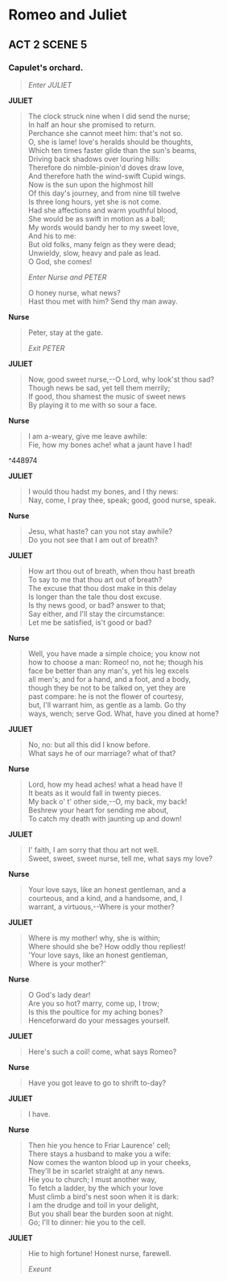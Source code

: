 # Romeo and Juliet 
## ACT 2 SCENE 5
### Capulet's orchard.

> _Enter JULIET_

**JULIET**

> The clock struck nine when I did send the nurse;  
> In half an hour she promised to return.  
> Perchance she cannot meet him: that's not so.  
> O, she is lame! love's heralds should be thoughts,  
> Which ten times faster glide than the sun's beams,  
> Driving back shadows over louring hills:  
> Therefore do nimble-pinion'd doves draw love,  
> And therefore hath the wind-swift Cupid wings.  
> Now is the sun upon the highmost hill  
> Of this day's journey, and from nine till twelve  
> Is three long hours, yet she is not come.  
> Had she affections and warm youthful blood,  
> She would be as swift in motion as a ball;  
> My words would bandy her to my sweet love,  
> And his to me:  
> But old folks, many feign as they were dead;  
> Unwieldy, slow, heavy and pale as lead.  
> O God, she comes!  
> 
> _Enter Nurse and PETER_
> 
> O honey nurse, what news?  
> Hast thou met with him? Send thy man away.  

**Nurse**

> Peter, stay at the gate.  
> 
> _Exit PETER_

**JULIET**

> Now, good sweet nurse,--O Lord, why look'st thou sad?  
> Though news be sad, yet tell them merrily;  
> If good, thou shamest the music of sweet news  
> By playing it to me with so sour a face.  

**Nurse**

> I am a-weary, give me leave awhile:  
> Fie, how my bones ache! what a jaunt have I had!  

^448974

**JULIET**

> I would thou hadst my bones, and I thy news:  
> Nay, come, I pray thee, speak; good, good nurse, speak.  

**Nurse**

> Jesu, what haste? can you not stay awhile?  
> Do you not see that I am out of breath?  

**JULIET**

> How art thou out of breath, when thou hast breath  
> To say to me that thou art out of breath?  
> The excuse that thou dost make in this delay  
> Is longer than the tale thou dost excuse.  
> Is thy news good, or bad? answer to that;  
> Say either, and I'll stay the circumstance:  
> Let me be satisfied, is't good or bad?  

**Nurse**

> Well, you have made a simple choice; you know not  
> how to choose a man: Romeo! no, not he; though his  
> face be better than any man's, yet his leg excels  
> all men's; and for a hand, and a foot, and a body,  
> though they be not to be talked on, yet they are  
> past compare: he is not the flower of courtesy,  
> but, I'll warrant him, as gentle as a lamb. Go thy  
> ways, wench; serve God. What, have you dined at home?  

**JULIET**

> No, no: but all this did I know before.  
> What says he of our marriage? what of that?  

**Nurse**

> Lord, how my head aches! what a head have I!  
> It beats as it would fall in twenty pieces.  
> My back o' t' other side,--O, my back, my back!  
> Beshrew your heart for sending me about,  
> To catch my death with jaunting up and down!  

**JULIET**

> I' faith, I am sorry that thou art not well.  
> Sweet, sweet, sweet nurse, tell me, what says my love?  

**Nurse**

> Your love says, like an honest gentleman, and a  
> courteous, and a kind, and a handsome, and, I  
> warrant, a virtuous,--Where is your mother?  

**JULIET**

> Where is my mother! why, she is within;  
> Where should she be? How oddly thou repliest!  
> 'Your love says, like an honest gentleman,  
> Where is your mother?'  

**Nurse**

> O God's lady dear!  
> Are you so hot? marry, come up, I trow;  
> Is this the poultice for my aching bones?  
> Henceforward do your messages yourself.  

**JULIET**

> Here's such a coil! come, what says Romeo?  

**Nurse**

> Have you got leave to go to shrift to-day?  

**JULIET**

> I have.  

**Nurse**

> Then hie you hence to Friar Laurence' cell;  
> There stays a husband to make you a wife:  
> Now comes the wanton blood up in your cheeks,  
> They'll be in scarlet straight at any news.  
> Hie you to church; I must another way,  
> To fetch a ladder, by the which your love  
> Must climb a bird's nest soon when it is dark:  
> I am the drudge and toil in your delight,  
> But you shall bear the burden soon at night.  
> Go; I'll to dinner: hie you to the cell.  

**JULIET**

> Hie to high fortune! Honest nurse, farewell.  
> 
> _Exeunt_